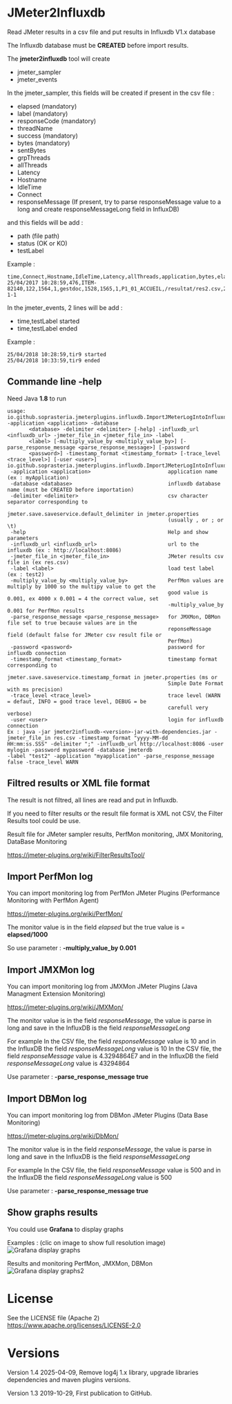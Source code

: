 # JMeter2Influxdb

Read JMeter results in a csv file and put results in Influxdb V1.x database 

The Influxdb database must be **CREATED** before import results.

The **jmeter2influxdb** tool will create
* jmeter_sampler
* jmeter_events

In the jmeter_sampler, this fields will be created if present in the csv file :
* elapsed (mandatory)
* label (mandatory)
* responseCode (mandatory)
* threadName
* success (mandatory)
* bytes (mandatory)
* sentBytes
* grpThreads
* allThreads
* Latency
* Hostname
* IdleTime
* Connect
* responseMessage (If present, try to parse responseMessage value to a long and create responseMessageLong field in InfluxDB)

and this fields will be add :
* path (file path)
* status (OK or KO)
* testLabel

Example :
```
time,Connect,Hostname,IdleTime,Latency,allThreads,application,bytes,elapsed,grpThreads,label,path,responseCode,sentBytes,status,success,testLabel,threadName
25/04/2017 10:28:59,476,ITEM-82140,122,1564,1,gestdoc,1528,1565,1,P1_01_ACCUEIL,/resultat/res2.csv,200,387,OK,True,tir9,GRP1_STATS 1-1
```

In the jmeter_events, 2 lines will be add :
* time,testLabel started
* time,testLabel ended

Example :
```
25/04/2018 10:28:59,tir9 started
25/04/2018 10:33:59,tir9 ended
```

## Commande line -help
Need Java **1.8** to run
```
usage: io.github.soprasteria.jmeterplugins.influxdb.ImportJMeterLogIntoInfluxdb -application <application> -database
       <database> -delimiter <delimiter> [-help] -influxdb_url <influxdb_url> -jmeter_file_in <jmeter_file_in> -label
       <label> [-multiply_value_by <multiply_value_by>] [-parse_response_message <parse_response_message>] [-password
       <password>] -timestamp_format <timestamp_format> [-trace_level <trace_level>] [-user <user>]
io.github.soprasteria.jmeterplugins.influxdb.ImportJMeterLogIntoInfluxdb
 -application <application>                         application name (ex : myApplication)
 -database <database>                               influxdb database name (must be CREATED before importation)
 -delimiter <delimiter>                             csv character separator corresponding to
                                                    jmeter.save.saveservice.default_delimiter in jmeter.properties
                                                    (usually , or ; or \t)
 -help                                              Help and show parameters
 -influxdb_url <influxdb_url>                       url to the influxdb (ex : http://localhost:8086)
 -jmeter_file_in <jmeter_file_in>                   JMeter results csv file in (ex res.csv)
 -label <label>                                     load test label (ex : test2)
 -multiply_value_by <multiply_value_by>             PerfMon values are multiply by 1000 so the multipy value to get the
                                                    good value is 0.001, ex 4000 x 0.001 = 4 the correct value, set
                                                    -multiply_value_by 0.001 for PerfMon results
 -parse_response_message <parse_response_message>   for JMXMon, DBMon file set to true because values are in the
                                                    reponseMessage field (default false for JMeter csv result file or
                                                    PerfMon)
 -password <password>                               password for influxdb connection
 -timestamp_format <timestamp_format>               timestamp format corresponding to
                                                    jmeter.save.saveservice.timestamp_format in jmeter.properties (ms or
                                                    Simple Date Format with ms precision)
 -trace_level <trace_level>                         trace level (WARN = defaut, INFO = good trace level, DEBUG = be
                                                    carefull very verbose)
 -user <user>                                       login for influxdb connection
Ex : java -jar jmeter2influxdb-<version>-jar-with-dependencies.jar -jmeter_file_in res.csv -timestamp_format "yyyy-MM-dd
HH:mm:ss.SSS" -delimiter ";" -influxdb_url http://localhost:8086 -user mylogin -password mypassword -database jmeterdb
-label "test2" -application "myapplication" -parse_response_message false -trace_level WARN
```


## Filtred results or XML file format
The result is not filtred, all lines are read and put in Influxdb.

If you need to filter results or the result file format is XML not CSV, the Filter Results tool could be use.

Result file for JMeter sampler results, PerfMon monitoring, JMX Monitoring, DataBase Monitoring

https://jmeter-plugins.org/wiki/FilterResultsTool/

## Import PerfMon log 
You can import monitoring log from PerfMon JMeter Plugins (Performance Monitoring with PerfMon Agent)

https://jmeter-plugins.org/wiki/PerfMon/

The monitor value is in the field _elapsed_ but the true value is = **elapsed/1000**

So use parameter : **-multiply_value_by 0.001**


## Import JMXMon log 
You can import monitoring log from JMXMon JMeter Plugins (Java Managment Extension Monitoring)

https://jmeter-plugins.org/wiki/JMXMon/

The monitor value is in the field _responseMessage_, the value is parse in long and save in the InfluxDB is the field _responseMessageLong_

For example 
In the CSV file, the field _responseMessage_ value is 10 and in the InfluxDB the field _responseMessageLong_ value is 10
In the CSV file, the field _responseMessage_ value is 4.3294864E7 and in the InfluxDB the field _responseMessageLong_ value is 43294864

Use parameter : **-parse_response_message true**
 
## Import DBMon log 
You can import monitoring log from DBMon JMeter Plugins (Data Base Monitoring) 

https://jmeter-plugins.org/wiki/DbMon/

The monitor value is in the field _responseMessage_, the value is parse in long and save in the InfluxDB is the field _responseMessageLong_

For example 
In the CSV file, the field _responseMessage_ value is 500 and in the InfluxDB the field _responseMessageLong_ value is 500

Use parameter : **-parse_response_message true**

## Show graphs results

You could use **Grafana** to display graphs

Examples : (clic on image to show full resolution image)
![Grafana display graphs](images/grafana_example1.png)

Results and monitoring PerfMon, JMXMon, DBMon
![Grafana display graphs2](images/grafana_example2.png)


# License
See the LICENSE file (Apache 2) https://www.apache.org/licenses/LICENSE-2.0

# Versions
Version 1.4 2025-04-09, Remove log4j 1.x library, upgrade libraries dependencies and maven plugins versions.

Version 1.3 2019-10-29, First publication to GitHub.